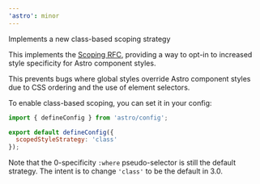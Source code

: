 ```yaml
---
'astro': minor
---
```


Implements a new class-based scoping strategy

This implements the [Scoping RFC](https://github.com/withastro/roadmap/pull/543), providing a way to opt-in to increased style specificity for Astro component styles.

This prevents bugs where global styles override Astro component styles due to CSS ordering and the use of element selectors.

To enable class-based scoping, you can set it in your config:

```js
import { defineConfig } from 'astro/config';

export default defineConfig({
  scopedStyleStrategy: 'class'
});
```

Note that the 0-specificity `:where` pseudo-selector is still the default strategy. The intent is to change `'class'` to be the default in 3.0.
